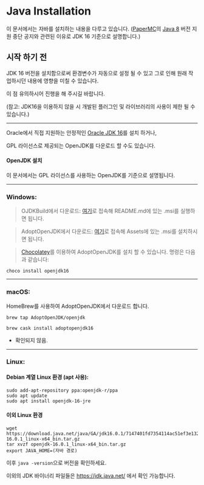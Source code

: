 # Java Installation

이 문서에서는 자바를 설치하는 내용을 다루고 있습니다. ([PaperMC](https://papermc.io/)의 [Java 8](https://papermc.io/java16) 버전 지원 중단 공지와 관련된 이유로 JDK 16 기준으로 설명합니다.)

## 시작 하기 전

JDK 16 버전을 설치함으로써 환경변수가 자동으로 설정 될 수 있고 그로 인해 원래 작업하시던 내용에 영향을 미칠 수 있습니다.

이 점 유의하시어 진행을 해 주시길 바랍니다.

(참고: JDK16을 이용하지 않을 시 개발된 플러그인 및 라이브러리의 사용이 제한 될 수 있습니다.)

---

Oracle에서 직접 지원하는 안정적인 [Oracle JDK 16](https://www.oracle.com/java/technologies/javase-jdk16-downloads.html)를 설치 하거나,

GPL 라이선스로 제공되는 OpenJDK를 다운로드 할 수도 있습니다.

#### OpenJDK 설치

이 문서에서는 GPL 라이선스를 사용하는 OpenJDK를 기준으로 설명됩니다.

---

### Windows:

> OJDKBuild에서 다운로드: [여기](https://github.com/ojdkbuild/ojdkbuild/)로 접속해 README.md에 있는 .msi를 실행하면 됩니다.

> AdoptOpenJDK에서 다운로드: [여기](https://github.com/AdoptOpenJDK/openjdk16-binaries/releases)로 접속해 Assets에 있는 .msi를 설치하시면 됩니다.

> [Chocolatey](https://chocolatey.org/)를 이용하여 AdoptOpenJDK를 설치 할 수 있습니다. 명령은 다음과 같습니다:

```
choco install openjdk16
```

---

### macOS:

HomeBrew를 사용하여 AdoptOpenJDK에서 다운로드 합니다.

```
brew tap AdoptOpenJDK/openjdk
```

```
brew cask install adoptopenjdk16
```
- 확인되지 않음.

---

### Linux:

#### Debian 계열 Linux 환경 (apt 사용):

```shell
sudo add-apt-repository ppa:openjdk-r/ppa
sudo apt update
sudo apt install openjdk-16-jre
```

#### 이외 Linux 환경

```shell
wget https://download.java.net/java/GA/jdk16.0.1/7147401fd7354114ac51ef3e1328291f/9/GPL/openjdk-16.0.1_linux-x64_bin.tar.gz
tar xvzf openjdk-16.0.1_linux-x64_bin.tar.gz
export JAVA_HOME=(자바 경로)
```
이후 ``java -version``으로 버전을 확인하세요.

이외의 JDK 바이너리 파일들은 https://jdk.java.net/ 에서 확인 가능합니다.